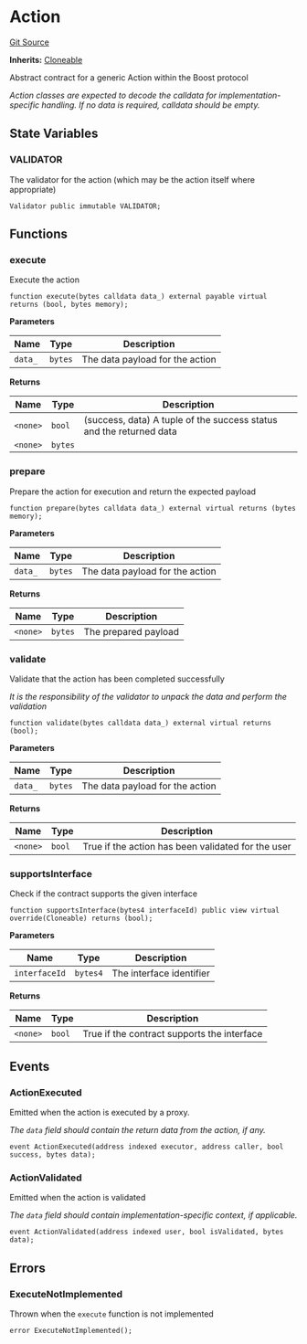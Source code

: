 # Action
[Git Source](https://github.com/rabbitholegg/boost-protocol/blob/f2d086cc13d3f2fcf119a54e6ed3b32a354cf098/src/actions/Action.sol)

**Inherits:**
[Cloneable](/src/Cloneable.sol/abstract.Cloneable.md)

Abstract contract for a generic Action within the Boost protocol

*Action classes are expected to decode the calldata for implementation-specific handling. If no data is required, calldata should be empty.*


## State Variables
### VALIDATOR
The validator for the action (which may be the action itself where appropriate)


```solidity
Validator public immutable VALIDATOR;
```


## Functions
### execute

Execute the action


```solidity
function execute(bytes calldata data_) external payable virtual returns (bool, bytes memory);
```
**Parameters**

|Name|Type|Description|
|----|----|-----------|
|`data_`|`bytes`|The data payload for the action|

**Returns**

|Name|Type|Description|
|----|----|-----------|
|`<none>`|`bool`|(success, data) A tuple of the success status and the returned data|
|`<none>`|`bytes`||


### prepare

Prepare the action for execution and return the expected payload


```solidity
function prepare(bytes calldata data_) external virtual returns (bytes memory);
```
**Parameters**

|Name|Type|Description|
|----|----|-----------|
|`data_`|`bytes`|The data payload for the action|

**Returns**

|Name|Type|Description|
|----|----|-----------|
|`<none>`|`bytes`|The prepared payload|


### validate

Validate that the action has been completed successfully

*It is the responsibility of the validator to unpack the data and perform the validation*


```solidity
function validate(bytes calldata data_) external virtual returns (bool);
```
**Parameters**

|Name|Type|Description|
|----|----|-----------|
|`data_`|`bytes`|The data payload for the action|

**Returns**

|Name|Type|Description|
|----|----|-----------|
|`<none>`|`bool`|True if the action has been validated for the user|


### supportsInterface

Check if the contract supports the given interface


```solidity
function supportsInterface(bytes4 interfaceId) public view virtual override(Cloneable) returns (bool);
```
**Parameters**

|Name|Type|Description|
|----|----|-----------|
|`interfaceId`|`bytes4`|The interface identifier|

**Returns**

|Name|Type|Description|
|----|----|-----------|
|`<none>`|`bool`|True if the contract supports the interface|


## Events
### ActionExecuted
Emitted when the action is executed by a proxy.

*The `data` field should contain the return data from the action, if any.*


```solidity
event ActionExecuted(address indexed executor, address caller, bool success, bytes data);
```

### ActionValidated
Emitted when the action is validated

*The `data` field should contain implementation-specific context, if applicable.*


```solidity
event ActionValidated(address indexed user, bool isValidated, bytes data);
```

## Errors
### ExecuteNotImplemented
Thrown when the `execute` function is not implemented


```solidity
error ExecuteNotImplemented();
```

